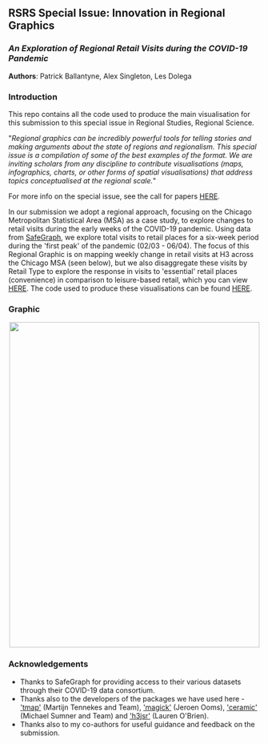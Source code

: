 
## RSRS Special Issue: Innovation in Regional Graphics 

### *An Exploration of Regional Retail Visits during the COVID-19 Pandemic*

**Authors**: Patrick Ballantyne, Alex Singleton, Les Dolega

### Introduction 

This repo contains all the code used to produce the main visualisation for this submission to this special issue in Regional Studies, Regional Science. 

"*Regional graphics can be incredibly powerful tools for telling stories and making arguments about the state of regions and regionalism. This special issue is a compilation of some of the best examples of the format. We are inviting scholars from any discipline to contribute visualisations (maps, infographics, charts, or other forms of spatial visualisations) that address topics conceptualised at the regional scale.*" 

For more info on the special issue, see the call for papers [HERE](https://www.regionalstudies.org/special_issue/rsrs-innovation-in-regional-graphics/).

In our submission we adopt a regional approach, focusing on the Chicago Metropolitan Statistical Area (MSA) as a case study, to explore changes to retail visits during the early weeks of the COVID-19 pandemic. Using data from [SafeGraph](https://www.safegraph.com/covid-19-data-consortium#:~:text=SafeGraph%20is%20providing%20free%20access,COVID%2D19%20(Coronavirus)), we explore total visits to retail places for a six-week period during the 'first peak' of the pandemic (02/03 - 06/04). The focus of this Regional Graphic is on mapping weekly change in retail visits at H3 across the Chicago MSA (seen below), but we also disaggregate these visits by Retail Type to explore the response in visits to 'essential' retail places (convenience) in comparison to leisure-based retail, which you can view [HERE](Outputs/barchart.tiff). The code used to produce these visualisations can be found [HERE](RSRS_Graphic.R).

### Graphic

  <p align="center">
 <img width="500" height="650" src ="Outputs/Maps/RSRS.gif">
</p>



### Acknowledgements

* Thanks to SafeGraph for providing access to their various datasets through their COVID-19 data consortium.
* Thanks also to the developers of the packages we have used here - ['tmap'](https://github.com/mtennekes/tmap) (Martijn Tennekes and Team), ['magick'](https://github.com/ropensci/magick) (Jeroen Ooms), ['ceramic'](https://cran.r-project.org/web/packages/ceramic/index.html) (Michael Sumner and Team) and ['h3jsr'](https://github.com/obrl-soil/h3jsr) (Lauren O'Brien).
* Thanks also to my co-authors for useful guidance and feedback on the submission.

